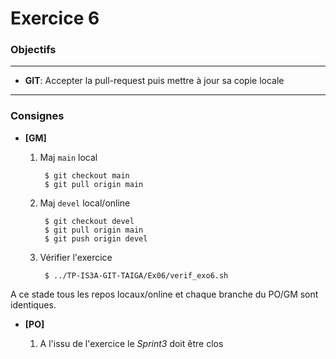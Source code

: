 Exercice 6
===

### Objectifs
---

* **GIT**: Accepter la pull-request puis mettre à jour sa copie locale

---
### Consignes



* **[GM]**

	1. Maj `main` local

			$ git checkout main
			$ git pull origin main
		
	2. Maj `devel` local/online

			$ git checkout devel
			$ git pull origin main
			$ git push origin devel

	4. Vérifier l'exercice
	
			$ ../TP-IS3A-GIT-TAIGA/Ex06/verif_exo6.sh

A ce stade tous les repos locaux/online et chaque branche du PO/GM sont identiques.


* **[PO]**

	1. A l'issu de l'exercice le *Sprint3* doit être clos
